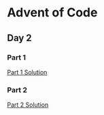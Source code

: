 # Advent of Code
## Day 2

### Part 1


[Part 1 Solution](part1.rb)

### Part 2


[Part 2 Solution](part2.rb)